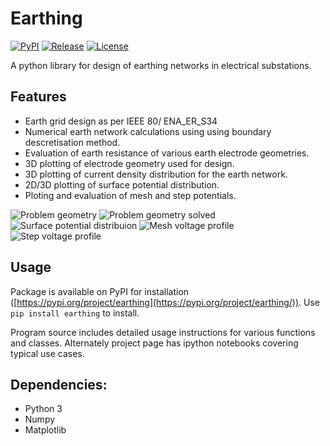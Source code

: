 # Earthing

[![PyPI](https://img.shields.io/pypi/v/earthing)](https://pypi.org/project/earthing/)
[![Release](https://img.shields.io/github/release/manuvarkey/GElectrical.svg)](https://github.com/manuvarkey/GElectrical/releases/latest)
[![License](https://img.shields.io/github/license/manuvarkey/Earthing)](https://github.com/manuvarkey/Earthing/blob/main/LICENSE)

A python library for design of earthing networks in electrical substations. 

## Features

* Earth grid design as per IEEE 80/ ENA_ER_S34
* Numerical earth network calculations using using boundary descretisation method.
* Evaluation of earth resistance of various earth electrode geometries.
* 3D plotting of electrode geometry used for design.
* 3D plotting of current density distribution for the earth network.
* 2D/3D plotting of surface potential distribution.
* Ploting and evaluation of mesh and step potentials.

![Problem geometry](https://github.com/manuvarkey/Earthing/raw/main/images/Figure_1.png)
![Problem geometry solved](https://github.com/manuvarkey/Earthing/raw/main/images/Figure_2.png)
![Surface potential distribuion](https://github.com/manuvarkey/Earthing/raw/main/images/Figure_3.png)
![Mesh voltage profile](https://github.com/manuvarkey/Earthing/raw/main/images/Figure_4.png)
![Step voltage profile](https://github.com/manuvarkey/Earthing/raw/main/images/Figure_5.png)


## Usage

Package is available on PyPI for installation ([https://pypi.org/project/earthing](https://pypi.org/project/earthing/)). Use `pip install earthing` to install.

Program source includes detailed usage instructions for various functions and classes. Alternately project page has ipython notebooks covering typical use cases. 


## Dependencies:

* Python 3
* Numpy
* Matplotlib

